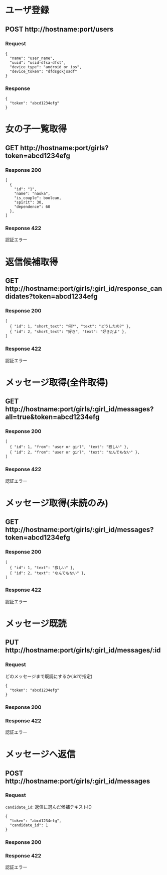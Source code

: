 # ユーザ登録

## POST http://hostname:port/users

### Request

```
{
  "name": "user_name",
  "uuid": "usid-dfsa-dfst",
  "device_type": "android or ios",
  "device_token": "dfdsgokjsadf"
}
```

### Response

```
{
  "token": "abcd1234efg"
}
```

# 女の子一覧取得

## GET http://hostname:port/girls?token=abcd1234efg

### Response 200

```
[
  {
    "id": "1",
    "name": "naoka",
    "is_couple": boolean,
    "spirit": 30,
    "dependence": 60
  },
]
```

### Response 422

認証エラー

# 返信候補取得

## GET http://hostname:port/girls/:girl_id/response_candidates?token=abcd1234efg

### Response 200

```
[
  { "id": 1, "short_text": "何?", "text": "どうしたの?" },
  { "id": 2, "short_text": "好き", "text": "好きだよ" },
]
```

### Response 422

認証エラー

# メッセージ取得(全件取得)

## GET http://hostname:port/girls/:girl_id/messages?all=true&token=abcd1234efg

### Response 200

```
[
  { "id": 1, "from": "user or girl", "text": "寂しい" },
  { "id": 2, "from": "user or girl", "text": "なんでもない" },
]
```

### Response 422

認証エラー

# メッセージ取得(未読のみ)

## GET http://hostname:port/girls/:girl_id/messages?token=abcd1234efg

### Response 200

```
[
  { "id": 1, "text": "寂しい" },
  { "id": 2, "text": "なんでもない" },
]
```

### Response 422

認証エラー

# メッセージ既読

## PUT http://hostname:port/girls/:girl_id/messages/:id

### Request

どのメッセージまで既読にするか(:idで指定)

```
{
  "token": "abcd1234efg"
}
```

### Response 200

### Response 422

認証エラー

# メッセージへ返信

## POST http://hostname:port/girls/:girl_id/messages

### Request

`candidate_id`: 返信に選んだ候補テキストID

```
{
  "token": "abcd1234efg",
  "candidate_id": 1
}
```

### Response 200

### Response 422

認証エラー
